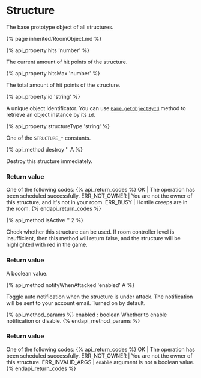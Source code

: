 # Structure

The base prototype object of all structures.

{% page inherited/RoomObject.md %}

{% api_property hits 'number' %}



The current amount of hit points of the structure.



{% api_property hitsMax 'number' %}



The total amount of hit points of the structure.



{% api_property id 'string' %}



A unique object identificator. You can use <a href="#Game.getObjectById"><code>Game.getObjectById</code></a> method to retrieve an object instance by its <code>id</code>.



{% api_property structureType 'string' %}



One of the <code>STRUCTURE_*</code> constants.



{% api_method destroy '' A %}



Destroy this structure immediately.



### Return value

One of the following codes:
{% api_return_codes %}
OK | The operation has been scheduled successfully.
ERR_NOT_OWNER | You are not the owner of this structure, and it's not in your room.
ERR_BUSY | Hostile creeps are in the room.
{% endapi_return_codes %}



{% api_method isActive '' 2 %}



Check whether this structure can be used. If room controller level is insufficient, then this method will return false, and the structure will be highlighted with red in the game.



### Return value

A boolean value.

{% api_method notifyWhenAttacked 'enabled' A %}



Toggle auto notification when the structure is under attack. The notification will be sent to your account email. Turned on by default.

{% api_method_params %}
enabled : boolean
Whether to enable notification or disable.
{% endapi_method_params %}


### Return value

One of the following codes:
{% api_return_codes %}
OK | The operation has been scheduled successfully.
ERR_NOT_OWNER | You are not the owner of this structure.
ERR_INVALID_ARGS | <code>enable</code> argument is not a boolean value.
{% endapi_return_codes %}


